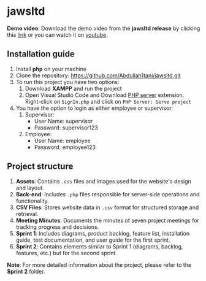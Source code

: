 # jawsltd

**Demo video**: Download the demo video from the **jawsltd release** by clicking this [link](https://github.com/Abdullah1tani/jawsltd/releases/tag/video) or you can watch it on [youtube](https://youtu.be/oKNpZRpL0nU).

## Installation guide

1. Install **php** on your machine
2. Clone the repository: https://github.com/Abdullah1tani/jawsltd.git
3. To run this project you have two options:
   1. Download **XAMPP** and run the project
   2. Open Visual Studio Code and Download [PHP server](https://github.com/brapifra/vscode-phpserver) extension. Right-click on `SignIn.php` and click on `PHP Server: Serve project`
4. You have the option to login as either employee or supervisor:
   1. Supervisor:
      - User Name: supervisor
      - Password: supervisor123
   2. Employee:
       - User Name: employee
       - Password: employee123

## Project structure
1. **Assets**: Contains `.css` files and images used for the website's design and layout.
2. **Back-end**: Includes `.php` files responsible for server-side operations and functionality.
3. **CSV Files**: Stores website data in `.csv` format for structured storage and retrieval.
4. **Meeting Minutes**: Documents the minutes of seven project meetings for tracking progress and decisions.
5. **Sprint 1**: Includes diagrams, product backlog, feature list, installation guide, test documentation, and user guide for the first sprint.
6. **Sprint 2**: Contains elements similar to Sprint 1 (diagrams, backlog, features, etc.) but for the second sprint.


**Note**: For more detailed information about the project, please refer to the **Sprint 2** folder.

